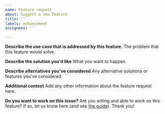 ```yaml
---
name: Feature request
about: Suggest a new feature
title: ''
labels: enhancement
assignees: ''

---
```


**Describe the use case that is addressed by this feature.**
The problem that this feature would solve.

**Describe the solution you'd like**
What you want to happen.

**Describe alternatives you've considered**
Any alternative solutions or features you've considered.

**Additional context**
Add any other information about the feature request here.

**Do you want to work on this issue?**
Are you willing and able to work on this feature? If so, let us know here (and see [the guide](https://github.com/AllenInstitute/AllenSDK/blob/master/CONTRIBUTING.md)). Thank you!
